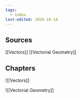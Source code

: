 ```yaml
---
tags:
  - index
last-edited: 2024-10-14
---
```


## Sources

[[Vectors]]
[[Vectorial Geometry]]

## Chapters

![[Vectors]]

![[Vectorial Geometry]]